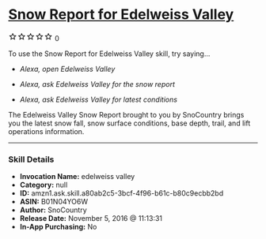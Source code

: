 # [Snow Report for Edelweiss Valley](http://alexa.amazon.com/#skills/amzn1.ask.skill.a80ab2c5-3bcf-4f96-b61c-b80c9ecbb2bd)
![0 stars](../../images/ic_star_border_black_18dp_1x.png)![0 stars](../../images/ic_star_border_black_18dp_1x.png)![0 stars](../../images/ic_star_border_black_18dp_1x.png)![0 stars](../../images/ic_star_border_black_18dp_1x.png)![0 stars](../../images/ic_star_border_black_18dp_1x.png) 0

To use the Snow Report for Edelweiss Valley skill, try saying...

* *Alexa, open Edelweiss Valley*

* *Alexa, ask Edelweiss Valley for the snow report*

* *Alexa, ask Edelweiss Valley for latest conditions*

The Edelweiss Valley Snow Report brought to you by SnoCountry brings you the latest snow fall, snow surface conditions,  base depth, trail, and lift operations information.

***

### Skill Details

* **Invocation Name:** edelweiss valley
* **Category:** null
* **ID:** amzn1.ask.skill.a80ab2c5-3bcf-4f96-b61c-b80c9ecbb2bd
* **ASIN:** B01N04YO6W
* **Author:** SnoCountry
* **Release Date:** November 5, 2016 @ 11:13:31
* **In-App Purchasing:** No
